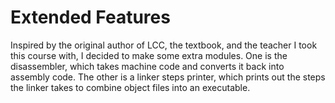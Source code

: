 # Extended Features

Inspired by the original author of LCC, the textbook, and the teacher I took this course with, I decided to make some extra modules. One is the disassembler, which takes machine code and converts it back into assembly code. The other is a linker steps printer, which prints out the steps the linker takes to combine object files into an executable.